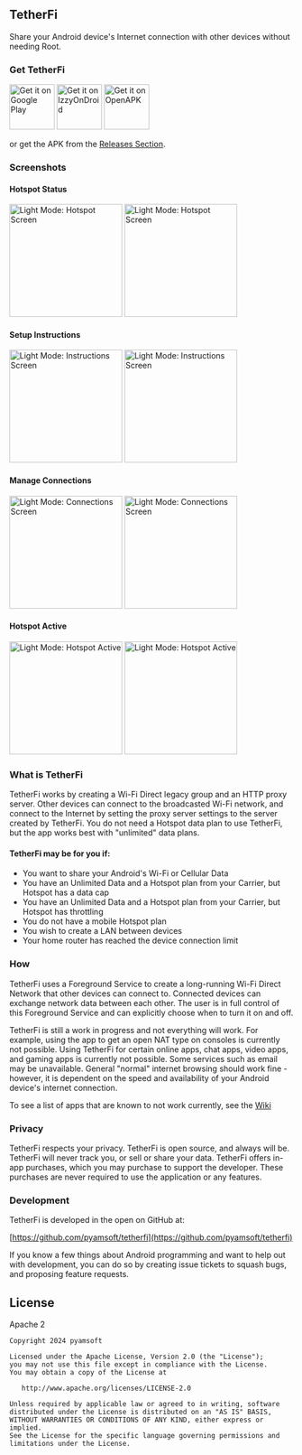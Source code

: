 TetherFi
--------

Share your Android device's Internet connection with other devices without needing Root.

### Get TetherFi

[<img
src="https://play.google.com/intl/en_us/badges/images/generic/en-play-badge.png"
alt="Get it on Google Play"
height="80">](https://play.google.com/store/apps/details?id=com.pyamsoft.tetherfi)
[<img
src="https://gitlab.com/IzzyOnDroid/repo/-/raw/master/assets/IzzyOnDroid.png"
alt="Get it on IzzyOnDroid"
height="80">](https://apt.izzysoft.de/fdroid/index/apk/com.pyamsoft.tetherfi)
[<img
src="https://www.openapk.net/images/openapk-badge.png"
alt="Get it on OpenAPK"
height="80">](https://www.openapk.net/tetherfi/com.pyamsoft.tetherfi/)

or get the APK from the
[Releases Section](https://github.com/pyamsoft/tetherfi/releases/latest).

### Screenshots

#### Hotspot Status

[<img
src="https://raw.githubusercontent.com/pyamsoft/tetherfi/main/art/screens/phone/raw/Screenshot_1715306185.png"
alt="Light Mode: Hotspot Screen"
height="200">](https://raw.githubusercontent.com/pyamsoft/tetherfi/main/art/screens/phone/raw/Screenshot_1715306185.png)
[<img
src="https://raw.githubusercontent.com/pyamsoft/tetherfi/main/art/screens/phone/raw/Screenshot_1715306400.png"
alt="Light Mode: Hotspot Screen"
height="200">](https://raw.githubusercontent.com/pyamsoft/tetherfi/main/art/screens/phone/raw/Screenshot_1715306400.png)

#### Setup Instructions

[<img
src="https://raw.githubusercontent.com/pyamsoft/tetherfi/main/art/screens/phone/raw/Screenshot_1715306191.png"
alt="Light Mode: Instructions Screen"
height="200">](https://raw.githubusercontent.com/pyamsoft/tetherfi/main/art/screens/phone/raw/Screenshot_1715306191.png)
[<img
src="https://raw.githubusercontent.com/pyamsoft/tetherfi/main/art/screens/phone/raw/Screenshot_1715306448.png"
alt="Light Mode: Instructions Screen"
height="200">](https://raw.githubusercontent.com/pyamsoft/tetherfi/main/art/screens/phone/raw/Screenshot_1715306448.png)

#### Manage Connections

[<img
src="https://raw.githubusercontent.com/pyamsoft/tetherfi/main/art/screens/phone/raw/Screenshot_1715306373.png"
alt="Light Mode: Connections Screen"
height="200">](https://raw.githubusercontent.com/pyamsoft/tetherfi/main/art/screens/phone/raw/Screenshot_1715306373.png)
[<img
src="https://raw.githubusercontent.com/pyamsoft/tetherfi/main/art/screens/phone/raw/Screenshot_1715306450.png"
alt="Light Mode: Connections Screen"
height="200">](https://raw.githubusercontent.com/pyamsoft/tetherfi/main/art/screens/phone/raw/Screenshot_1715306450.png)

#### Hotspot Active

[<img
src="https://raw.githubusercontent.com/pyamsoft/tetherfi/main/art/screens/phone/raw/Screenshot_1715306341.png"
alt="Light Mode: Hotspot Active"
height="200">](https://raw.githubusercontent.com/pyamsoft/tetherfi/main/art/screens/phone/raw/Screenshot_1715306341.png)
[<img
src="https://raw.githubusercontent.com/pyamsoft/tetherfi/main/art/screens/phone/raw/Screenshot_1715306443.png"
alt="Light Mode: Hotspot Active"
height="200">](https://raw.githubusercontent.com/pyamsoft/tetherfi/main/art/screens/phone/raw/Screenshot_1715306443.png)

### What is TetherFi

TetherFi works by creating a Wi-Fi Direct legacy group and an HTTP proxy server. Other
devices can connect to the broadcasted Wi-Fi network, and connect to the Internet by
setting the proxy server settings to the server created by TetherFi. You do not need a
Hotspot data plan to use TetherFi, but the app works best with "unlimited" data plans.

#### TetherFi may be for you if:

- You want to share your Android's Wi-Fi or Cellular Data
- You have an Unlimited Data and a Hotspot plan from your Carrier, but Hotspot
  has a data cap
- You have an Unlimited Data and a Hotspot plan from your Carrier, but Hotspot
  has throttling
- You do not have a mobile Hotspot plan
- You wish to create a LAN between devices
- Your home router has reached the device connection limit

### How

TetherFi uses a Foreground Service to create a long-running Wi-Fi Direct Network that
other devices can connect to. Connected devices can exchange network data between each other.
The user is in full control of this Foreground Service and can explicitly choose when to
turn it on and off.

TetherFi is still a work in progress and not everything will work. For example, using the
app to get an open NAT type on consoles is currently not possible. Using TetherFi for certain
online apps, chat apps, video apps, and gaming apps is currently not possible. Some services
such as email may be unavailable. General "normal" internet browsing should work fine - however,
it is dependent on the speed and availability of your Android device's internet connection.

To see a list of apps that are known to not work currently, see the
[Wiki](https://github.com/pyamsoft/tetherfi/wiki/Known-Not-Working)

### Privacy

TetherFi respects your privacy. TetherFi is open source, and always will be. TetherFi
will never track you, or sell or share your data. TetherFi offers in-app purchases,
which you may purchase to support the developer. These purchases are never
required to use the application or any features.

### Development

TetherFi is developed in the open on GitHub at:

[https://github.com/pyamsoft/tetherfi](https://github.com/pyamsoft/tetherfi)

If you know a few things about Android programming and want to help out with
development, you can do so by creating issue tickets to squash bugs, and
proposing feature requests.

## License

Apache 2

```
Copyright 2024 pyamsoft

Licensed under the Apache License, Version 2.0 (the "License");
you may not use this file except in compliance with the License.
You may obtain a copy of the License at

   http://www.apache.org/licenses/LICENSE-2.0

Unless required by applicable law or agreed to in writing, software
distributed under the License is distributed on an "AS IS" BASIS,
WITHOUT WARRANTIES OR CONDITIONS OF ANY KIND, either express or implied.
See the License for the specific language governing permissions and
limitations under the License.
```

